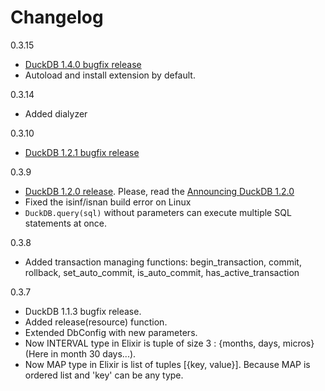 # Changelog

0.3.15
  - [DuckDB 1.4.0 bugfix release](https://github.com/duckdb/duckdb/releases/tag/v1.4.0)
  - Autoload and install extension by default.

0.3.14
- Added dialyzer

0.3.10
  - [DuckDB 1.2.1 bugfix release](https://github.com/duckdb/duckdb/releases/tag/v1.2.1)

0.3.9
- [DuckDB 1.2.0 release](https://github.com/duckdb/duckdb/releases/tag/v1.2.0). Please, read the [Announcing DuckDB 1.2.0](https://duckdb.org/2025/02/05/announcing-duckdb-120)
- Fixed the isinf/isnan build error on Linux
- `DuckDB.query(sql)` without parameters can execute multiple SQL statements at onсe.

0.3.8
- Added transaction managing functions: begin_transaction, commit, rollback, set_auto_commit, is_auto_commit, has_active_transaction

0.3.7
- DuckDB 1.1.3 bugfix release.
- Added release(resource) function.
- Extended DbConfig with new parameters.
- Now INTERVAL type in Elixir is tuple of size 3 : {months, days, micros} (Here in month 30 days...).
- Now MAP type in Elixir is list of tuples [{key, value}]. Because MAP is ordered list and 'key' can be any type.
